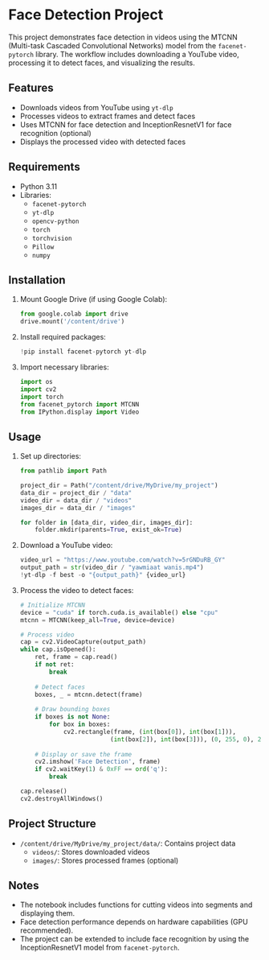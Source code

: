 # Face Detection Project

This project demonstrates face detection in videos using the MTCNN (Multi-task Cascaded Convolutional Networks) model from the `facenet-pytorch` library. The workflow includes downloading a YouTube video, processing it to detect faces, and visualizing the results.

## Features

- Downloads videos from YouTube using `yt-dlp`
- Processes videos to extract frames and detect faces
- Uses MTCNN for face detection and InceptionResnetV1 for face recognition (optional)
- Displays the processed video with detected faces

## Requirements

- Python 3.11
- Libraries:
  - `facenet-pytorch`
  - `yt-dlp`
  - `opencv-python`
  - `torch`
  - `torchvision`
  - `Pillow`
  - `numpy`

## Installation

1. Mount Google Drive (if using Google Colab):
   ```python
   from google.colab import drive
   drive.mount('/content/drive')
   ```

2. Install required packages:
   ```python
   !pip install facenet-pytorch yt-dlp
   ```

3. Import necessary libraries:
   ```python
   import os
   import cv2
   import torch
   from facenet_pytorch import MTCNN
   from IPython.display import Video
   ```

## Usage

1. Set up directories:
   ```python
   from pathlib import Path

   project_dir = Path("/content/drive/MyDrive/my_project")
   data_dir = project_dir / "data"
   video_dir = data_dir / "videos"
   images_dir = data_dir / "images"

   for folder in [data_dir, video_dir, images_dir]:
       folder.mkdir(parents=True, exist_ok=True)
   ```

2. Download a YouTube video:
   ```python
   video_url = "https://www.youtube.com/watch?v=5rGNDuRB_GY"
   output_path = str(video_dir / "yawmiaat wanis.mp4")
   !yt-dlp -f best -o "{output_path}" {video_url}
   ```

3. Process the video to detect faces:
   ```python
   # Initialize MTCNN
   device = "cuda" if torch.cuda.is_available() else "cpu"
   mtcnn = MTCNN(keep_all=True, device=device)

   # Process video
   cap = cv2.VideoCapture(output_path)
   while cap.isOpened():
       ret, frame = cap.read()
       if not ret:
           break
       
       # Detect faces
       boxes, _ = mtcnn.detect(frame)
       
       # Draw bounding boxes
       if boxes is not None:
           for box in boxes:
               cv2.rectangle(frame, (int(box[0]), int(box[1])), 
                            (int(box[2]), int(box[3])), (0, 255, 0), 2)
       
       # Display or save the frame
       cv2.imshow('Face Detection', frame)
       if cv2.waitKey(1) & 0xFF == ord('q'):
           break

   cap.release()
   cv2.destroyAllWindows()
   ```

## Project Structure

- `/content/drive/MyDrive/my_project/data/`: Contains project data
  - `videos/`: Stores downloaded videos
  - `images/`: Stores processed frames (optional)

## Notes

- The notebook includes functions for cutting videos into segments and displaying them.
- Face detection performance depends on hardware capabilities (GPU recommended).
- The project can be extended to include face recognition by using the InceptionResnetV1 model from `facenet-pytorch`.
